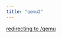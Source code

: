 ```yaml
---
title: "qemu2"
---
```

<a href="/qemu">redirecting to /qemu</a>
<script language="javascript">
  window.location.replace("/qemu");
</script>

